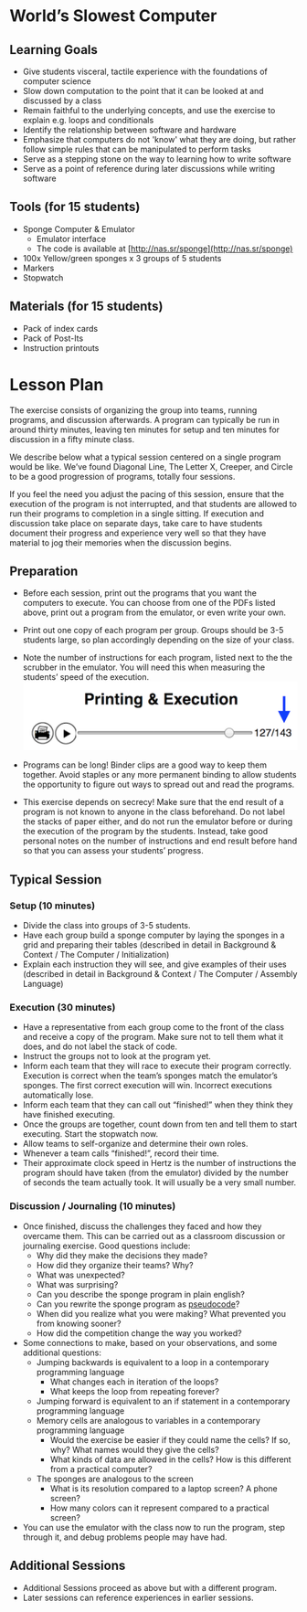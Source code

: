 # World’s Slowest Computer

## Learning Goals
- Give students visceral, tactile experience with the foundations of computer science
- Slow down computation to the point that it can be looked at and discussed by a class
- Remain faithful to the underlying concepts, and use the exercise to explain e.g. loops and conditionals
- Identify the relationship between software and hardware
- Emphasize that computers do not 'know' what they are doing, but rather follow simple rules that can be manipulated to perform tasks
- Serve as a stepping stone on the way to learning how to write software
- Serve as a point of reference during later discussions while writing software

## Tools (for 15 students)
- Sponge Computer & Emulator
    - Emulator interface
    - The code is available at [http://nas.sr/sponge](http://nas.sr/sponge)
- 100x Yellow/green sponges x 3 groups of 5 students
- Markers
- Stopwatch

## Materials (for 15 students)
- Pack of index cards
- Pack of Post-Its
- Instruction printouts

# Lesson Plan

The exercise consists of organizing the group into teams, running programs, and discussion afterwards. A program can typically be run in around thirty minutes, leaving ten minutes for setup and ten minutes for discussion in a fifty minute class.

We describe below what a typical session centered on a single program would be like. We’ve found Diagonal Line, The Letter X, Creeper, and Circle to be a good progression of programs, totally four sessions.

If you feel the need you adjust the pacing of this session, ensure that the execution of the program is not interrupted, and that students are allowed to run their programs to completion in a single sitting. If execution and discussion take place on separate days, take care to have students document their progress and experience very well so that they have material to jog their memories when the discussion begins.

## Preparation
- Before each session, print out the programs that you want the computers to execute. You can choose from one of the PDFs listed above, print out a program from the emulator, or even write your own.
- Print out one copy of each program per group. Groups should be 3-5 students large, so plan accordingly depending on the size of your class.
- Note the number of instructions for each program, listed next to the the scrubber in the emulator. You will need this when measuring the students’ speed of the execution.
![](images/preparation.png)


- Programs can be long! Binder clips are a good way to keep them together. Avoid staples or any more permanent binding to allow students the opportunity to figure out ways to spread out and read the programs.
- This exercise depends on secrecy! Make sure that the end result of a program is not known to anyone in the class beforehand. Do not label the stacks of paper either, and do not run the emulator before or during the execution of the program by the students. Instead, take good personal notes on the number of instructions and end result before hand so that you can assess your students’ progress.
## Typical Session

### Setup (10 minutes)

- Divide the class into groups of 3-5 students.
- Have each group build a sponge computer by laying the sponges in a grid and preparing their tables (described in detail in Background & Context / The Computer / Initialization)
- Explain each instruction they will see, and give examples of their uses (described in detail in Background & Context / The Computer / Assembly Language)

### Execution (30 minutes)

- Have a representative from each group come to the front of the class and receive a copy of the program. Make sure not to tell them what it does, and do not label the stack of code.
- Instruct the groups not to look at the program yet.
- Inform each team that they will race to execute their program correctly. Execution is correct when the team’s sponges match the emulator’s sponges. The first correct execution will win. Incorrect executions automatically lose. 
- Inform each team that they can call out “finished!” when they think they have finished executing.
- Once the groups are together, count down from ten and tell them to start executing. Start the stopwatch now.
- Allow teams to self-organize and determine their own roles. 
- Whenever a team calls “finished!”, record their time.
- Their approximate clock speed in Hertz is the number of instructions the program should have taken (from the emulator) divided by the number of seconds the team actually took. It will usually be a very small number.

### Discussion / Journaling (10 minutes)

- Once finished, discuss the challenges they faced and how they overcame them. This can be carried out as a classroom discussion or journaling exercise. Good questions include:
    - Why did they make the decisions they made?
    - How did they organize their teams? Why?
    - What was unexpected? 
    - What was surprising?
    - Can you describe the sponge program in plain english?
    - Can you rewrite the sponge program as [pseudocode](https://en.wikipedia.org/wiki/Pseudocode)?
    - When did you realize what you were making? What prevented you from knowing sooner?
    - How did the competition change the way you worked?
- Some connections to make, based on your observations, and some additional questions:
    - Jumping backwards is equivalent to a loop in a contemporary programming language
        - What changes each in iteration of the loops?
        - What keeps the loop from repeating forever?
    - Jumping forward is equivalent to an if statement in a contemporary programming language
    - Memory cells are analogous to variables in a contemporary programming language
        - Would the exercise be easier if they could name the cells? If so, why? What names would they give the cells?
        - What kinds of data are allowed in the cells? How is this different from a practical computer?
    - The sponges are analogous to the screen
        - What is its resolution compared to a laptop screen? A phone screen?
        - How many colors can it represent compared to a practical screen?
- You can use the emulator with the class now to run the program, step through it, and debug problems people may have had.

## Additional Sessions
- Additional Sessions proceed as above but with a different program.
- Later sessions can reference experiences in earlier sessions.

